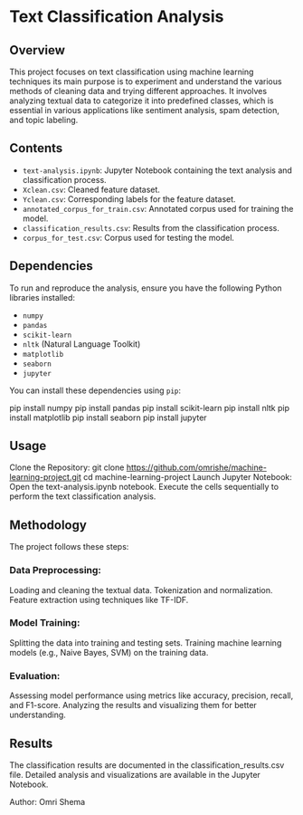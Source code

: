 # Text Classification Analysis

## Overview

This project focuses on text classification using machine learning techniques its main purpose is to experiment and understand the various methods of cleaning data and trying different approaches.
It involves analyzing textual data to categorize it into predefined classes, which is essential in various applications like sentiment analysis, spam detection, and topic labeling.

## Contents

- `text-analysis.ipynb`: Jupyter Notebook containing the text analysis and classification process.
- `Xclean.csv`: Cleaned feature dataset.
- `Yclean.csv`: Corresponding labels for the feature dataset.
- `annotated_corpus_for_train.csv`: Annotated corpus used for training the model.
- `classification_results.csv`: Results from the classification process.
- `corpus_for_test.csv`: Corpus used for testing the model.

## Dependencies

To run and reproduce the analysis, ensure you have the following Python libraries installed:

- `numpy`
- `pandas`
- `scikit-learn`
- `nltk` (Natural Language Toolkit)
- `matplotlib`
- `seaborn`
- `jupyter`

You can install these dependencies using `pip`:

pip install numpy
pip install pandas
pip install scikit-learn
pip install nltk
pip install matplotlib
pip install seaborn
pip install jupyter
## Usage
Clone the Repository:
git clone https://github.com/omrishe/machine-learning-project.git
cd machine-learning-project
Launch Jupyter Notebook:
Open the text-analysis.ipynb notebook.
Execute the cells sequentially to perform the text classification analysis.
## Methodology
The project follows these steps:

### Data Preprocessing:
Loading and cleaning the textual data.
Tokenization and normalization.
Feature extraction using techniques like TF-IDF.
### Model Training:
Splitting the data into training and testing sets.
Training machine learning models (e.g., Naive Bayes, SVM) on the training data.
### Evaluation:
Assessing model performance using metrics like accuracy, precision, recall, and F1-score.
Analyzing the results and visualizing them for better understanding.
## Results
The classification results are documented in the classification_results.csv file. 
Detailed analysis and visualizations are available in the Jupyter Notebook.

Author: Omri Shema
